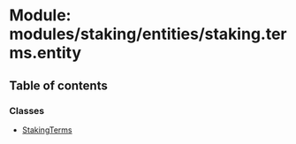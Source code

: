 # Module: modules/staking/entities/staking.terms.entity

## Table of contents

### Classes

- [StakingTerms](../classes/modules_staking_entities_staking_terms_entity.StakingTerms.md)
